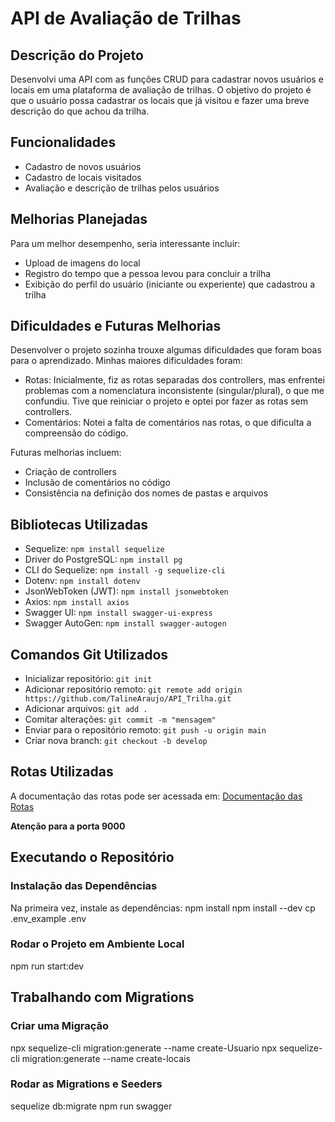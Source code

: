 # API de Avaliação de Trilhas

## Descrição do Projeto
Desenvolvi uma API com as funções CRUD para cadastrar novos usuários e locais em uma plataforma de avaliação de trilhas. O objetivo do projeto é que o usuário possa cadastrar os locais que já visitou e fazer uma breve descrição do que achou da trilha.

## Funcionalidades
- Cadastro de novos usuários
- Cadastro de locais visitados
- Avaliação e descrição de trilhas pelos usuários

## Melhorias Planejadas
Para um melhor desempenho, seria interessante incluir:
- Upload de imagens do local
- Registro do tempo que a pessoa levou para concluir a trilha
- Exibição do perfil do usuário (iniciante ou experiente) que cadastrou a trilha

## Dificuldades e Futuras Melhorias
Desenvolver o projeto sozinha trouxe algumas dificuldades que foram boas para o aprendizado. Minhas maiores dificuldades foram:
- Rotas: Inicialmente, fiz as rotas separadas dos controllers, mas enfrentei problemas com a nomenclatura inconsistente (singular/plural), o que me confundiu. Tive que reiniciar o projeto e optei por fazer as rotas sem controllers.
- Comentários: Notei a falta de comentários nas rotas, o que dificulta a compreensão do código.

Futuras melhorias incluem:
- Criação de controllers
- Inclusão de comentários no código
- Consistência na definição dos nomes de pastas e arquivos

## Bibliotecas Utilizadas
- Sequelize: `npm install sequelize`
- Driver do PostgreSQL: `npm install pg`
- CLI do Sequelize: `npm install -g sequelize-cli`
- Dotenv: `npm install dotenv`
- JsonWebToken (JWT): `npm install jsonwebtoken`
- Axios: `npm install axios`
- Swagger UI: `npm install swagger-ui-express`
- Swagger AutoGen: `npm install swagger-autogen`

## Comandos Git Utilizados
- Inicializar repositório: `git init`
- Adicionar repositório remoto: `git remote add origin https://github.com/TalineAraujo/API_Trilha.git`
- Adicionar arquivos: `git add .`
- Comitar alterações: `git commit -m "mensagem"`
- Enviar para o repositório remoto: `git push -u origin main`
- Criar nova branch: `git checkout -b develop`

## Rotas Utilizadas
A documentação das rotas pode ser acessada em: [Documentação das Rotas](http://localhost:9000/docs/#/)

**Atenção para a porta 9000**

## Executando o Repositório



### Instalação das Dependências

Na primeira vez, instale as dependências:
npm install
npm install --dev
cp .env_example .env

### Rodar o Projeto em Ambiente Local

npm run start:dev

## Trabalhando com Migrations

### Criar uma Migração

npx sequelize-cli migration:generate --name create-Usuario
npx sequelize-cli migration:generate --name create-locais

### Rodar as Migrations e Seeders

sequelize db:migrate
npm run swagger